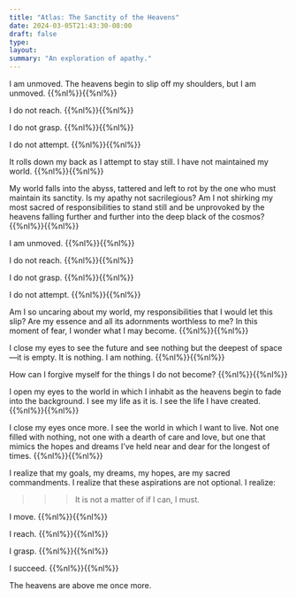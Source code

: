 ```yaml
---
title: "Atlas: The Sanctity of the Heavens"
date: 2024-03-05T21:43:30-08:00
draft: false
type:
layout:
summary: "An exploration of apathy."
---
```


I am unmoved. The heavens begin to slip off my shoulders, but I am unmoved.
{{%nl%}}{{%nl%}}

I do not reach.
{{%nl%}}{{%nl%}}

I do not grasp.
{{%nl%}}{{%nl%}}

I do not attempt.
{{%nl%}}{{%nl%}}

It rolls down my back as I attempt to stay still. I have not maintained my world.
{{%nl%}}{{%nl%}}

My world falls into the abyss, tattered and left to rot by the one who must maintain its sanctity. Is my apathy not sacrilegious? Am I not shirking my most sacred of responsibilities to stand still and be unprovoked by the heavens falling further and further into the deep black of the cosmos?
{{%nl%}}{{%nl%}}

I am unmoved.
{{%nl%}}{{%nl%}}

I do not reach.
{{%nl%}}{{%nl%}}

I do not grasp.
{{%nl%}}{{%nl%}}

I do not attempt.
{{%nl%}}{{%nl%}}

Am I so uncaring about my world, my responsibilities that I would let this slip? Are my essence and all its adornments worthless to me? In this moment of fear, I wonder what I may become.
{{%nl%}}{{%nl%}}

I close my eyes to see the future and see nothing but the deepest of space—it is empty. It is nothing. I am nothing.
{{%nl%}}{{%nl%}}

How can I forgive myself for the things I do not become?
{{%nl%}}{{%nl%}}

I open my eyes to the world in which I inhabit as the heavens begin to fade into the background. I see my life as it is. I see the life I have created.
{{%nl%}}{{%nl%}}

I close my eyes once more. I see the world in which I want to live. Not one filled with nothing, not one with a dearth of care and love, but one that mimics the hopes and dreams I’ve held near and dear for the longest of times.
{{%nl%}}{{%nl%}}

I realize that my goals, my dreams, my hopes, are my sacred commandments. I realize that these aspirations are not optional. I realize:

>>> It is not a matter of if I can, I must.

I move.
{{%nl%}}{{%nl%}}

I reach.
{{%nl%}}{{%nl%}}

I grasp.
{{%nl%}}{{%nl%}}

I succeed.
{{%nl%}}{{%nl%}}

The heavens are above me once more.
